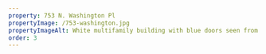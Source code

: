 ```yaml
---
property: 753 N. Washington Pl
propertyImage: /753-washington.jpg
propertyImageAlt: White multifamily building with blue doors seen from the street.
order: 3
---
```



